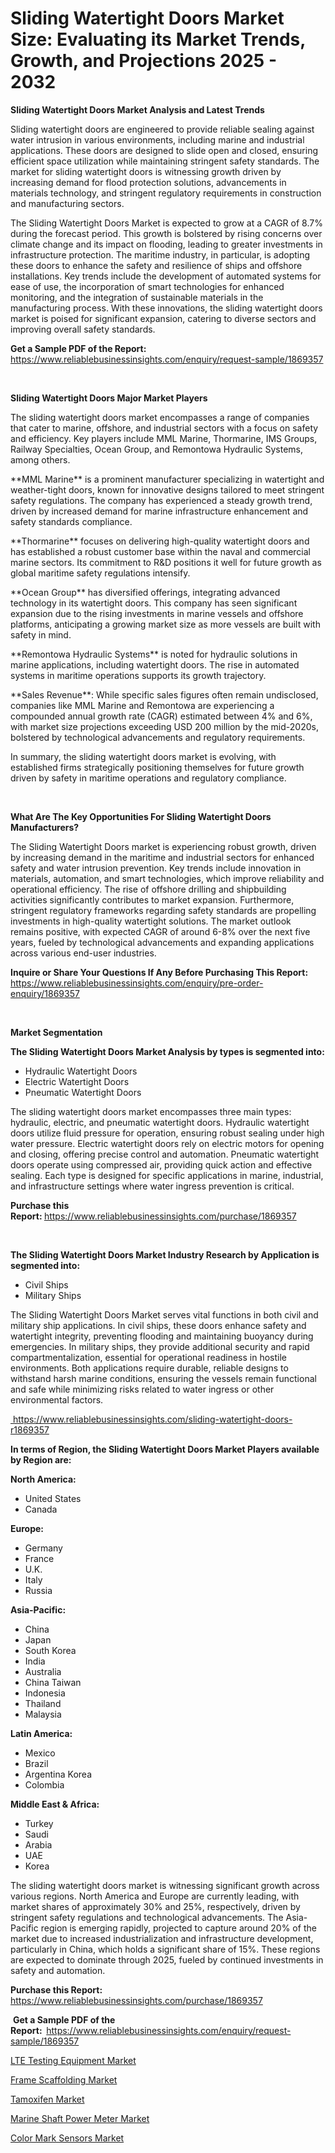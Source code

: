 <p><h1>Sliding Watertight Doors Market Size: Evaluating its Market Trends, Growth, and Projections 2025 - 2032</h1></p><p><strong>Sliding Watertight Doors Market Analysis and Latest Trends</strong></p>
<p><p>Sliding watertight doors are engineered to provide reliable sealing against water intrusion in various environments, including marine and industrial applications. These doors are designed to slide open and closed, ensuring efficient space utilization while maintaining stringent safety standards. The market for sliding watertight doors is witnessing growth driven by increasing demand for flood protection solutions, advancements in materials technology, and stringent regulatory requirements in construction and manufacturing sectors.</p><p>The Sliding Watertight Doors Market is expected to grow at a CAGR of 8.7% during the forecast period. This growth is bolstered by rising concerns over climate change and its impact on flooding, leading to greater investments in infrastructure protection. The maritime industry, in particular, is adopting these doors to enhance the safety and resilience of ships and offshore installations. Key trends include the development of automated systems for ease of use, the incorporation of smart technologies for enhanced monitoring, and the integration of sustainable materials in the manufacturing process. With these innovations, the sliding watertight doors market is poised for significant expansion, catering to diverse sectors and improving overall safety standards.</p></p>
<p><strong>Get a Sample PDF of the Report:&nbsp;</strong> <a href="https://www.reliablebusinessinsights.com/enquiry/request-sample/1869357?utm_campaign=1138&utm_medium=2&utm_source=Github&utm_content=ia&utm_term=16022025&utm_id=sliding-watertight-doors">https://www.reliablebusinessinsights.com/enquiry/request-sample/1869357</a></p>
<p>&nbsp;</p>
<p><strong>Sliding Watertight Doors Major Market Players</strong></p>
<p><p>The sliding watertight doors market encompasses a range of companies that cater to marine, offshore, and industrial sectors with a focus on safety and efficiency. Key players include MML Marine, Thormarine, IMS Groups, Railway Specialties, Ocean Group, and Remontowa Hydraulic Systems, among others. </p><p>**MML Marine** is a prominent manufacturer specializing in watertight and weather-tight doors, known for innovative designs tailored to meet stringent safety regulations. The company has experienced a steady growth trend, driven by increased demand for marine infrastructure enhancement and safety standards compliance.</p><p>**Thormarine** focuses on delivering high-quality watertight doors and has established a robust customer base within the naval and commercial marine sectors. Its commitment to R&D positions it well for future growth as global maritime safety regulations intensify.</p><p>**Ocean Group** has diversified offerings, integrating advanced technology in its watertight doors. This company has seen significant expansion due to the rising investments in marine vessels and offshore platforms, anticipating a growing market size as more vessels are built with safety in mind.</p><p>**Remontowa Hydraulic Systems** is noted for hydraulic solutions in marine applications, including watertight doors. The rise in automated systems in maritime operations supports its growth trajectory.</p><p>**Sales Revenue**: While specific sales figures often remain undisclosed, companies like MML Marine and Remontowa are experiencing a compounded annual growth rate (CAGR) estimated between 4% and 6%, with market size projections exceeding USD 200 million by the mid-2020s, bolstered by technological advancements and regulatory requirements.</p><p>In summary, the sliding watertight doors market is evolving, with established firms strategically positioning themselves for future growth driven by safety in maritime operations and regulatory compliance.</p></p>
<p>&nbsp;</p>
<p><strong>What Are The Key Opportunities For Sliding Watertight Doors Manufacturers?</strong></p>
<p><p>The Sliding Watertight Doors market is experiencing robust growth, driven by increasing demand in the maritime and industrial sectors for enhanced safety and water intrusion prevention. Key trends include innovation in materials, automation, and smart technologies, which improve reliability and operational efficiency. The rise of offshore drilling and shipbuilding activities significantly contributes to market expansion. Furthermore, stringent regulatory frameworks regarding safety standards are propelling investments in high-quality watertight solutions. The market outlook remains positive, with expected CAGR of around 6-8% over the next five years, fueled by technological advancements and expanding applications across various end-user industries.</p></p>
<p><strong>Inquire or Share Your Questions If Any Before Purchasing This Report:</strong> <a href="https://www.reliablebusinessinsights.com/enquiry/pre-order-enquiry/1869357?utm_campaign=1138&utm_medium=2&utm_source=Github&utm_content=ia&utm_term=16022025&utm_id=sliding-watertight-doors">https://www.reliablebusinessinsights.com/enquiry/pre-order-enquiry/1869357</a></p>
<p>&nbsp;</p>
<p><strong>Market Segmentation</strong></p>
<p><strong>The Sliding Watertight Doors Market Analysis by types is segmented into:</strong></p>
<p><ul><li>Hydraulic Watertight Doors</li><li>Electric Watertight Doors</li><li>Pneumatic Watertight Doors</li></ul></p>
<p><p>The sliding watertight doors market encompasses three main types: hydraulic, electric, and pneumatic watertight doors. Hydraulic watertight doors utilize fluid pressure for operation, ensuring robust sealing under high water pressure. Electric watertight doors rely on electric motors for opening and closing, offering precise control and automation. Pneumatic watertight doors operate using compressed air, providing quick action and effective sealing. Each type is designed for specific applications in marine, industrial, and infrastructure settings where water ingress prevention is critical.</p></p>
<p><strong>Purchase this Report:&nbsp;</strong><a href="https://www.reliablebusinessinsights.com/purchase/1869357?utm_campaign=1138&utm_medium=2&utm_source=Github&utm_content=ia&utm_term=16022025&utm_id=sliding-watertight-doors">https://www.reliablebusinessinsights.com/purchase/1869357</a></p>
<p>&nbsp;</p>
<p><strong>The Sliding Watertight Doors Market Industry Research by Application is segmented into:</strong></p>
<p><ul><li>Civil Ships</li><li>Military Ships</li></ul></p>
<p><p>The Sliding Watertight Doors Market serves vital functions in both civil and military ship applications. In civil ships, these doors enhance safety and watertight integrity, preventing flooding and maintaining buoyancy during emergencies. In military ships, they provide additional security and rapid compartmentalization, essential for operational readiness in hostile environments. Both applications require durable, reliable designs to withstand harsh marine conditions, ensuring the vessels remain functional and safe while minimizing risks related to water ingress or other environmental factors.</p></p>
<p><a href="https://www.reliablebusinessinsights.com/sliding-watertight-doors-r1869357?utm_campaign=1138&utm_medium=2&utm_source=Github&utm_content=ia&utm_term=16022025&utm_id=sliding-watertight-doors">&nbsp;https://www.reliablebusinessinsights.com/sliding-watertight-doors-r1869357</a></p>
<p><strong>In terms of Region, the Sliding Watertight Doors Market Players available by Region are:</strong></p>
<p>
    <p> <strong> North America: </strong>
        <ul>
            <li>United States</li>
            <li>Canada</li>
        </ul>
        </p> 
    <p> <strong> Europe: </strong>
        <ul>
            <li>Germany</li>
            <li>France</li>
            <li>U.K.</li>
            <li>Italy</li>
            <li>Russia</li>
        </ul>
        </p> 
    <p> <strong> Asia-Pacific: </strong>
        <ul>
            <li>China</li>
            <li>Japan</li>
            <li>South Korea</li>
            <li>India</li>
            <li>Australia</li>
            <li>China Taiwan</li>
            <li>Indonesia</li>
            <li>Thailand</li>
            <li>Malaysia</li>
        </ul>
        </p> 
    <p> <strong> Latin America: </strong>
        <ul>
            <li>Mexico</li>
            <li>Brazil</li>
            <li>Argentina Korea</li>
            <li>Colombia</li>
        </ul>
        </p> 
    <p> <strong> Middle East & Africa: </strong>
        <ul>
            <li>Turkey</li>
            <li>Saudi</li>
            <li>Arabia</li>
            <li>UAE</li>
            <li>Korea</li>
        </ul>
    </p>
    </p>
<p><p>The sliding watertight doors market is witnessing significant growth across various regions. North America and Europe are currently leading, with market shares of approximately 30% and 25%, respectively, driven by stringent safety regulations and technological advancements. The Asia-Pacific region is emerging rapidly, projected to capture around 20% of the market due to increased industrialization and infrastructure development, particularly in China, which holds a significant share of 15%. These regions are expected to dominate through 2025, fueled by continued investments in safety and automation.</p></p>
<p><strong>Purchase this Report: </strong><a href="https://www.reliablebusinessinsights.com/purchase/1869357?utm_campaign=1138&utm_medium=2&utm_source=Github&utm_content=ia&utm_term=16022025&utm_id=sliding-watertight-doors">https://www.reliablebusinessinsights.com/purchase/1869357</a></p>
<p>&nbsp;<strong>Get a Sample PDF of the Report:&nbsp;&nbsp;</strong><a href="https://www.reliablebusinessinsights.com/enquiry/request-sample/1869357?utm_campaign=1138&utm_medium=2&utm_source=Github&utm_content=ia&utm_term=16022025&utm_id=sliding-watertight-doors">https://www.reliablebusinessinsights.com/enquiry/request-sample/1869357</a></p>
<p><strong></strong></p>
<p><p><a href="https://github.com/lestymbango/Market-Research-Report-List-1/blob/main/lte-testing-equipment-market.md?utm_campaign=1138&utm_medium=2&utm_source=Github&utm_content=ia&utm_term=16022025&utm_id=sliding-watertight-doors">LTE Testing Equipment Market</a></p><p><a href="https://github.com/muhjanaidu/Market-Research-Report-List-1/blob/main/frame-scaffolding-market.md?utm_campaign=1138&utm_medium=2&utm_source=Github&utm_content=ia&utm_term=16022025&utm_id=sliding-watertight-doors">Frame Scaffolding Market</a></p><p><a href="https://github.com/felishtimoti/Market-Research-Report-List-1/blob/main/tamoxifen-market.md?utm_campaign=1138&utm_medium=2&utm_source=Github&utm_content=ia&utm_term=16022025&utm_id=sliding-watertight-doors">Tamoxifen Market</a></p><p><a href="https://github.com/hneefdelwyn/Market-Research-Report-List-1/blob/main/marine-shaft-power-meter-market.md?utm_campaign=1138&utm_medium=2&utm_source=Github&utm_content=ia&utm_term=16022025&utm_id=sliding-watertight-doors">Marine Shaft Power Meter Market</a></p><p><a href="https://github.com/briandahm87/Market-Research-Report-List-1/blob/main/color-mark-sensors-market.md?utm_campaign=1138&utm_medium=2&utm_source=Github&utm_content=ia&utm_term=16022025&utm_id=sliding-watertight-doors">Color Mark Sensors Market</a></p></p>